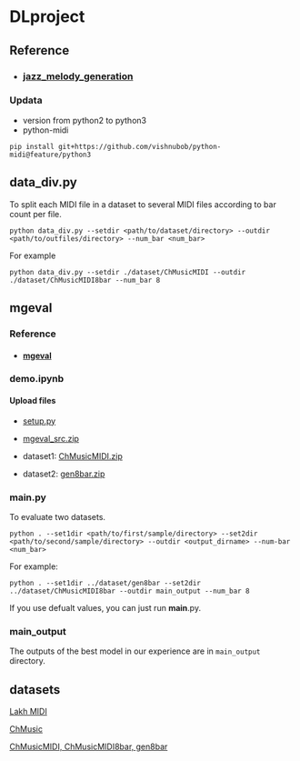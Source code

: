 # DLproject
## Reference
- ### [jazz_melody_generation](https://github.com/annahung31/jazz_melody_generation)
### Updata
- version from python2 to python3
- python-midi
```commandline
pip install git+https://github.com/vishnubob/python-midi@feature/python3
```

## data_div.py
To split each MIDI file in a dataset to several MIDI files according to bar count per file.
```commandline
python data_div.py --setdir <path/to/dataset/directory> --outdir <path/to/outfiles/directory> --num_bar <num_bar>
```
For example
```commandline
python data_div.py --setdir ./dataset/ChMusicMIDI --outdir ./dataset/ChMusicMIDI8bar --num_bar 8
```

## mgeval
### Reference
- #### [mgeval](https://github.com/RichardYang40148/mgeval/blob/master/demo.ipynb)



### demo.ipynb

#### Upload files

- [setup.py](https://github.com/vishnubob/python-midi/blob/master/setup.py)

- [mgeval_src.zip](https://github.com/JinchengLiang/DLproject/tree/Shaomin/mgeval)

- dataset1: [ChMusicMIDI.zip](https://github.com/JinchengLiang/DLproject/tree/Shaomin/dataset)

- dataset2: [gen8bar.zip](https://github.com/JinchengLiang/DLproject/tree/Shaomin/dataset)

### __main__.py

To evaluate two datasets.

```commandline
python . --set1dir <path/to/first/sample/directory> --set2dir <path/to/second/sample/directory> --outdir <output_dirname> --num-bar <num_bar>
```
For example:
```commandline
python . --set1dir ../dataset/gen8bar --set2dir ../dataset/ChMusicMIDI8bar --outdir main_output --num_bar 8
```
If you use defualt values, you can just run __main__.py.

### main_output

The outputs of the best model in our experience are in `main_output` directory.

## datasets
[Lakh MIDI](https://paperswithcode.com/dataset/lakh-midi-dataset)

[ChMusic](https://paperswithcode.com/dataset/chmusic)

[ChMusicMIDI, ChMusicMIDI8bar, gen8bar](https://github.com/JinchengLiang/DLproject/tree/Shaomin/dataset)

